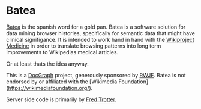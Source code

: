 # Batea

[Batea](https://en.wiktionary.org/wiki/batea) is the spanish word for a gold pan. 
Batea is a software solution for data mining browser histories, specifically for semantic data that might have clinical signifigance.
It is intended to work hand in hand with the [Wikiproject Medicine](https://en.wikipedia.org/wiki/Wikipedia:WikiProject_Medicine)  in order to translate browsing patterns into long term improvements to Wikipedias medical articles.

Or at least thats the idea anyway.

This is a [DocGraph](http://docgraph.org)  project, generously sponsored by [RWJF](http://www.rwjf.org). Batea is not endorsed by or affiliated with the [Wikimedia Foundation] (https://wikimediafoundation.org/).

Server side code is primarily by [Fred Trotter](http://fredtrotter.com).

